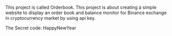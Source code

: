 This project is called Orderbook. This project is about creating a simple website to display an order book and balance monitor for Binance exchange in cryptocurrency market by using api key.

The Secret code: HappyNewYear
